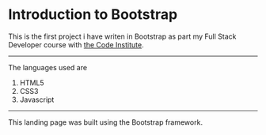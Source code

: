 # Introduction to Bootstrap

This is the first project i have writen in Bootstrap as part my Full Stack Developer course with [the Code Institute](https://codeinstitute.net/).
___

The languages used are 

1. HTML5
2. CSS3
3. Javascript

___

This landing page was built using the Bootstrap framework.



